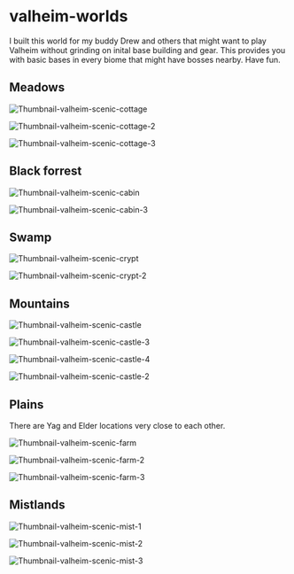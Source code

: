 # valheim-worlds

I built this world for my buddy Drew and others that might want to play Valheim without grinding on inital base building and gear. This provides you with basic bases in every biome that might have bosses nearby. Have fun.  



## Meadows

<!-- {% include youtube.html id="AhOiBkMHqvQ" %}  
<br> -->
![Thumbnail-valheim-scenic-cottage](https://user-images.githubusercontent.com/5855609/226115385-1faf52ac-e352-4779-82f6-bce777f0c3df.jpg)

![Thumbnail-valheim-scenic-cottage-2](https://user-images.githubusercontent.com/5855609/226085270-e14276cd-25c0-40de-80ad-1f52f3ad6b13.jpg)  

![Thumbnail-valheim-scenic-cottage-3](https://user-images.githubusercontent.com/5855609/226085355-955e5d53-7296-4d4d-b17b-42e99fdbb9be.jpg)

## Black forrest

![Thumbnail-valheim-scenic-cabin](https://user-images.githubusercontent.com/5855609/226085392-63c3b95c-ecf5-4d9f-b8da-b9856b34cfbc.jpg)  

![Thumbnail-valheim-scenic-cabin-3](https://user-images.githubusercontent.com/5855609/226085402-d0f6e32e-d927-4a65-bbde-24495020cf4f.jpg)


## Swamp

![Thumbnail-valheim-scenic-crypt](https://user-images.githubusercontent.com/5855609/226085407-2655427e-01a1-4928-9fe0-9c656a9f24cf.jpg)  

![Thumbnail-valheim-scenic-crypt-2](https://user-images.githubusercontent.com/5855609/226085417-ee00fbd6-3754-4173-a75c-c667e4311cc3.jpg)


## Mountains

![Thumbnail-valheim-scenic-castle](https://user-images.githubusercontent.com/5855609/226085428-eabdb78e-3e84-4f44-a333-41a92e2817d4.jpg)  

![Thumbnail-valheim-scenic-castle-3](https://user-images.githubusercontent.com/5855609/226085446-81a837af-5802-40d1-a984-4dcecd1abc7e.jpg)

![Thumbnail-valheim-scenic-castle-4](https://user-images.githubusercontent.com/5855609/226085451-ea003f5d-ab86-4a4f-9c40-3bcc5395d6bb.jpg)

![Thumbnail-valheim-scenic-castle-2](https://user-images.githubusercontent.com/5855609/226085463-8d9cff63-8a0b-4faa-be79-acfed217b5ea.jpg)




## Plains

There are Yag and Elder locations very close to each other.  

![Thumbnail-valheim-scenic-farm](https://user-images.githubusercontent.com/5855609/226085492-3c6aa5c7-d54a-41f8-92cf-1d9b55569152.jpg)

![Thumbnail-valheim-scenic-farm-2](https://user-images.githubusercontent.com/5855609/226085508-f90b52e5-cf94-4680-b732-6783839bca4d.jpg)  

![Thumbnail-valheim-scenic-farm-3](https://user-images.githubusercontent.com/5855609/226085519-849f68d4-268f-4ac4-bca4-60026abeb638.jpg)


## Mistlands

![Thumbnail-valheim-scenic-mist-1](https://user-images.githubusercontent.com/5855609/226085546-11814cc8-2a87-494e-a5ed-4534c47cd662.jpg)  

![Thumbnail-valheim-scenic-mist-2](https://user-images.githubusercontent.com/5855609/226085556-ff190e58-75dc-400d-afba-d5cc36d7b18c.jpg) 

![Thumbnail-valheim-scenic-mist-3](https://user-images.githubusercontent.com/5855609/226085560-fb6af27c-d6c4-41ef-9643-bb151a7f494f.jpg)  



